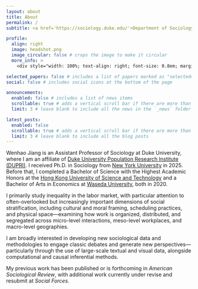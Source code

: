 ```yaml
---
layout: about
title: About
permalink: /
subtitle: <a href='https://sociology.duke.edu/'>Department of Sociology<br>Trinity College of Arts & Sciences, Duke University<br>Reuben-Cooke Building, Durham, NC 27708-0312</a>

profile:
  align: right
  image: headshot.png
  image_circular: false # crops the image to make it circular
  more_info: >
    <div style="width: 100%; text-align: right; font-size: 0.8em; margin-top: 0em;">photo credit to Ash Wang</div>

selected_papers: false # includes a list of papers marked as "selected={true}"
social: false # includes social icons at the bottom of the page

announcements:
  enabled: false # includes a list of news items
  scrollable: true # adds a vertical scroll bar if there are more than 3 news items
  limit: 3 # leave blank to include all the news in the `_news` folder

latest_posts:
  enabled: false
  scrollable: true # adds a vertical scroll bar if there are more than 3 new posts items
  limit: 3 # leave blank to include all the blog posts
---
```


Wenhao Jiang is an Assistant Professor of Sociology at Duke University, where I am an affiliate of [Duke University Population Research Institute (DUPRI)](https://dupri.duke.edu/). I received Ph.D. in Sociology from [New York University](https://as.nyu.edu/departments/sociology.html) in 2025. Before that, I completed a Bachelor of Science with the Highest Academic Honors at the [Hong Kong University of Science and Technology](https://shss.hkust.edu.hk/) and a Bachelor of Arts in Economics at [Waseda University](https://www.waseda.jp/fpse/pse/en/), both in 2020.

I primarily study inequality in the labor market, with particular attention to often-overlooked but increasingly important dimensions of social stratification, including cultural and moral framing, scheduling practices, and physical space—examining how work is organized, distributed, and segregated across micro-level interactions, meso-level workplaces, and macro-level geographies.

I am broadly interested in developing new sociological data and methodologies to engage classic debates and generate new perspectives—particularly through the use of large-scale textual and visual data, alongside computational and causal inferential methods.

My previous work has been published or is forthcoming in *American Sociological Review*, with additional work currently under revise and resubmit at *Social Forces*.
